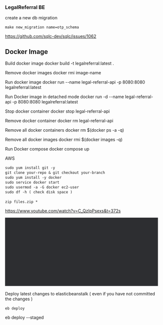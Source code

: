 ### LegalReferral BE

create a new db migration

    make new_migration name=otp_schema

https://github.com/sqlc-dev/sqlc/issues/1062

## Docker Image

Build docker image
    docker build -t legalreferral:latest .

Remove docker images
    docker rmi image-name

Run docker image
    docker run --name legal-referral-api -p 8080:8080 legalreferral:latest

Run Docker image in detached mode
    docker run -d --name legal-referral-api -p 8080:8080 legalreferral:latest

Stop docker container
    docker stop legal-referral-api

Remove docker container
    docker rm legal-referral-api

Remove all docker containers
    docker rm $(docker ps -a -q)

Remove all docker images
    docker rmi $(docker images -q)

Run Docker compose 
    docker compose up


AWS
 
    sudo yum install git -y
    git clone your-repo & git checkout your-branch
    sudo yum install -y docker
    sudo service docker start
    sudo usermod -a -G docker ec2-user
    sudo df -h ( check disk space )

    zip files.zip *


https://www.youtube.com/watch?v=C_QzIpPsexs&t=372s


![img.png](img.png)

Deploy latest changes to elasticbeanstalk ( even if you have not committed the changes )

    eb deploy
eb deploy --staged

